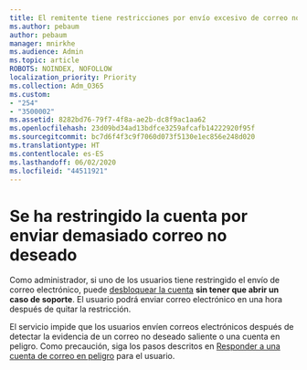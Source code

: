 ```yaml
---
title: El remitente tiene restricciones por envío excesivo de correo no deseado
ms.author: pebaum
author: pebaum
manager: mnirkhe
ms.audience: Admin
ms.topic: article
ROBOTS: NOINDEX, NOFOLLOW
localization_priority: Priority
ms.collection: Adm_O365
ms.custom:
- "254"
- "3500002"
ms.assetid: 8282bd76-79f7-4f8a-ae2b-dc8f9ac1aa62
ms.openlocfilehash: 23d09bd34ad13bdfce3259afcafb14222920f95f
ms.sourcegitcommit: bc7d6f4f3c9f7060d073f5130e1ec856e248d020
ms.translationtype: HT
ms.contentlocale: es-ES
ms.lasthandoff: 06/02/2020
ms.locfileid: "44511921"
---
```

# <a name="account-is-restricted-for-sending-too-much-spam"></a>Se ha restringido la cuenta por enviar demasiado correo no deseado

Como administrador, si uno de los usuarios tiene restringido el envío de correo electrónico, puede [desbloquear la cuenta](https://protection.office.com/?hash=/restrictedusers) **sin tener que abrir un caso de soporte**. El usuario podrá enviar correo electrónico en una hora después de quitar la restricción.

El servicio impide que los usuarios envíen correos electrónicos después de detectar la evidencia de un correo no deseado saliente o una cuenta en peligro. Como precaución, siga los pasos descritos en [Responder a una cuenta de correo en peligro](https://docs.microsoft.com/microsoft-365/security/office-365-security/responding-to-a-compromised-email-account) para el usuario.

